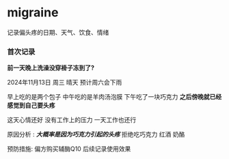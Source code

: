 # migraine
记录偏头疼的日期、天气、饮食、情绪



### 首次记录 

**前一天晚上洗澡没穿褂子冻到了?** 

2024年11月13日 周三 晴天 预计周六会下雨 

早上吃的是两个包子 中午吃的是羊肉汤泡膜 下午吃了一块巧克力 **之后傍晚就已经感觉到自己要头疼**

这天心情还好 没有工作上的压力 一天工作也还行

原因分析 : ***大概率是因为巧克力引起的头疼***  拒绝吃巧克力 红酒 奶酪

预防措施: 偏方购买辅酶Q10 后续记录使用效果
